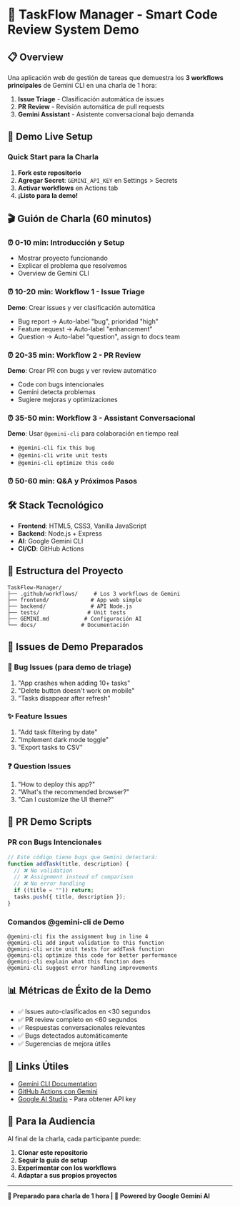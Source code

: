 # 🎯 TaskFlow Manager - Smart Code Review System Demo

## 📋 Overview

Una aplicación web de gestión de tareas que demuestra los **3 workflows principales** de Gemini CLI en una charla de 1 hora:

1. **Issue Triage** - Clasificación automática de issues
2. **PR Review** - Revisión automática de pull requests
3. **Gemini Assistant** - Asistente conversacional bajo demanda

## 🚀 Demo Live Setup

### Quick Start para la Charla

1. **Fork este repositorio**
2. **Agregar Secret**: `GEMINI_API_KEY` en Settings > Secrets
3. **Activar workflows** en Actions tab
4. **¡Listo para la demo!**

## 🎬 Guión de Charla (60 minutos)

### ⏰ 0-10 min: Introducción y Setup

- Mostrar proyecto funcionando
- Explicar el problema que resolvemos
- Overview de Gemini CLI

### ⏰ 10-20 min: Workflow 1 - Issue Triage

**Demo**: Crear issues y ver clasificación automática

- Bug report → Auto-label "bug", prioridad "high"
- Feature request → Auto-label "enhancement"
- Question → Auto-label "question", assign to docs team

### ⏰ 20-35 min: Workflow 2 - PR Review

**Demo**: Crear PR con bugs y ver review automático

- Code con bugs intencionales
- Gemini detecta problemas
- Sugiere mejoras y optimizaciones

### ⏰ 35-50 min: Workflow 3 - Assistant Conversacional

**Demo**: Usar `@gemini-cli` para colaboración en tiempo real

- `@gemini-cli fix this bug`
- `@gemini-cli write unit tests`
- `@gemini-cli optimize this code`

### ⏰ 50-60 min: Q&A y Próximos Pasos

## 🛠 Stack Tecnológico

- **Frontend**: HTML5, CSS3, Vanilla JavaScript
- **Backend**: Node.js + Express
- **AI**: Google Gemini CLI
- **CI/CD**: GitHub Actions

## 📁 Estructura del Proyecto

```
TaskFlow-Manager/
├── .github/workflows/     # Los 3 workflows de Gemini
├── frontend/             # App web simple
├── backend/              # API Node.js
├── tests/               # Unit tests
├── GEMINI.md           # Configuración AI
└── docs/              # Documentación
```

## 🎯 Issues de Demo Preparados

### 🐛 Bug Issues (para demo de triage)

1. "App crashes when adding 10+ tasks"
2. "Delete button doesn't work on mobile"
3. "Tasks disappear after refresh"

### ✨ Feature Issues

1. "Add task filtering by date"
2. "Implement dark mode toggle"
3. "Export tasks to CSV"

### ❓ Question Issues

1. "How to deploy this app?"
2. "What's the recommended browser?"
3. "Can I customize the UI theme?"

## 🔧 PR Demo Scripts

### PR con Bugs Intencionales

```javascript
// Este código tiene bugs que Gemini detectará:
function addTask(title, description) {
  // ❌ No validation
  // ❌ Assignment instead of comparison
  // ❌ No error handling
  if ((title = "")) return;
  tasks.push({ title, description });
}
```

### Comandos @gemini-cli de Demo

```
@gemini-cli fix the assignment bug in line 4
@gemini-cli add input validation to this function
@gemini-cli write unit tests for addTask function
@gemini-cli optimize this code for better performance
@gemini-cli explain what this function does
@gemini-cli suggest error handling improvements
```

## 📊 Métricas de Éxito de la Demo

- ✅ Issues auto-clasificados en <30 segundos
- ✅ PR review completo en <60 segundos
- ✅ Respuestas conversacionales relevantes
- ✅ Bugs detectados automáticamente
- ✅ Sugerencias de mejora útiles

## 🔗 Links Útiles

- [Gemini CLI Documentation](https://github.com/google-gemini/gemini-cli)
- [GitHub Actions con Gemini](https://github.com/google-github-actions/run-gemini-cli)
- [Google AI Studio](https://aistudio.google.com/apikey) - Para obtener API key

## 👥 Para la Audiencia

Al final de la charla, cada participante puede:

1. **Clonar este repositorio**
2. **Seguir la guía de setup**
3. **Experimentar con los workflows**
4. **Adaptar a sus propios proyectos**

---

**🎤 Preparado para charla de 1 hora | 🤖 Powered by Google Gemini AI**
